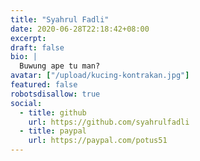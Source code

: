 ```yaml
---
title: "Syahrul Fadli"
date: 2020-06-28T22:18:42+08:00
excerpt:
draft: false
bio: |
  Buwung ape tu man?
avatar: ["/upload/kucing-kontrakan.jpg"]
featured: false
robotsdisallow: true
social:
  - title: github
    url: https://github.com/syahrulfadli
  - title: paypal
    url: https://paypal.com/potus51
---
```

